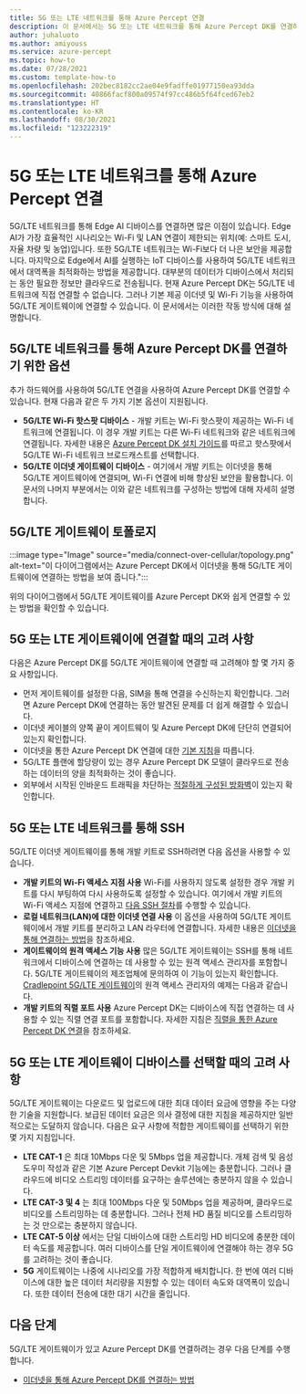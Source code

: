 ```yaml
---
title: 5G 또는 LTE 네트워크를 통해 Azure Percept 연결
description: 이 문서에서는 5G 또는 LTE 네트워크를 통해 Azure Percept DK를 연결하는 방법을 설명합니다.
author: juhaluoto
ms.author: amiyouss
ms.service: azure-percept
ms.topic: how-to
ms.date: 07/28/2021
ms.custom: template-how-to
ms.openlocfilehash: 202bec8182cc2ae04e9fadffe01977150ea93dda
ms.sourcegitcommit: 40866facf800a09574f97cc486b5f64fced67eb2
ms.translationtype: HT
ms.contentlocale: ko-KR
ms.lasthandoff: 08/30/2021
ms.locfileid: "123222319"
---
```

# <a name="connect-azure-percept-over-5g-or-lte-networks"></a>5G 또는 LTE 네트워크를 통해 Azure Percept 연결

5G/LTE 네트워크를 통해 Edge AI 디바이스를 연결하면 많은 이점이 있습니다. Edge AI가 가장 효율적인 시나리오는 Wi-Fi 및 LAN 연결이 제한되는 위치(예: 스마트 도시, 자율 차량 및 농업)입니다. 또한 5G/LTE 네트워크는 Wi-Fi보다 더 나은 보안을 제공합니다. 마지막으로 Edge에서 AI를 실행하는 IoT 디바이스를 사용하여 5G/LTE 네트워크에서 대역폭을 최적화하는 방법을 제공합니다. 대부분의 데이터가 디바이스에서 처리되는 동안 필요한 정보만 클라우드로 전송됩니다. 현재 Azure Percept DK는 5G/LTE 네트워크에 직접 연결할 수 없습니다. 그러나 기본 제공 이더넷 및 Wi-Fi 기능을 사용하여 5G/LTE 게이트웨이에 연결할 수 있습니다. 이 문서에서는 이러한 작동 방식에 대해 설명합니다.

## <a name="options-for-connecting-the-azure-percept-dk-over-5g-or-lte-networks"></a>5G/LTE 네트워크를 통해 Azure Percept DK를 연결하기 위한 옵션
추가 하드웨어를 사용하여 5G/LTE 연결을 사용하여 Azure Percept DK를 연결할 수 있습니다. 현재 다음과 같은 두 가지 기본 옵션이 지원됩니다.
- **5G/LTE Wi-Fi 핫스팟 디바이스** - 개발 키트는 Wi-Fi 핫스팟이 제공하는 Wi-Fi 네트워크에 연결됩니다. 이 경우 개발 키트는 다른 Wi-Fi 네트워크와 같은 네트워크에 연결됩니다. 자세한 내용은 [Azure Percept DK 설치 가이드](./quickstart-percept-dk-set-up.md)를 따르고 핫스팟에서 5G/LTE Wi-Fi 네트워크 브로드캐스트를 선택합니다.
- **5G/LTE 이더넷 게이트웨이 디바이스** - 여기에서 개발 키트는 이더넷을 통해 5G/LTE 게이트웨이에 연결되며, Wi-Fi 연결에 비해 향상된 보안을 활용합니다. 이 문서의 나머지 부분에서는 이와 같은 네트워크를 구성하는 방법에 대해 자세히 설명합니다.

## <a name="5glte-gateway-topology"></a>5G/LTE 게이트웨이 토폴로지
:::image type="Image" source="media/connect-over-cellular/topology.png" alt-text="이 다이어그램에서는 Azure Percept DK에서 이더넷을 통해 5G/LTE 게이트웨이에 연결하는 방법을 보여 줍니다.":::

위의 다이어그램에서 5G/LTE 게이트웨이를 Azure Percept DK와 쉽게 연결할 수 있는 방법을 확인할 수 있습니다.

## <a name="considerations-when-connecting-to-a-5g-or-lte-gateway"></a>5G 또는 LTE 게이트웨이에 연결할 때의 고려 사항
다음은 Azure Percept DK를 5G/LTE 게이트웨이에 연결할 때 고려해야 할 몇 가지 중요 사항입니다.
- 먼저 게이트웨이를 설정한 다음, SIM을 통해 연결을 수신하는지 확인합니다. 그러면 Azure Percept DK에 연결하는 동안 발견된 문제를 더 쉽게 해결할 수 있습니다.
- 이더넷 케이블의 양쪽 끝이 게이트웨이 및 Azure Percept DK에 단단히 연결되어 있는지 확인합니다.
- 이더넷을 통한 Azure Percept DK 연결에 대한 [기본 지침](./how-to-connect-over-ethernet.md)을 따릅니다.
- 5G/LTE 플랜에 할당량이 있는 경우 Azure Percept DK 모델이 클라우드로 전송하는 데이터의 양을 최적화하는 것이 좋습니다.
- 외부에서 시작된 인바운드 트래픽을 차단하는 [적절하게 구성된 방화벽](./concept-security-configuration.md)이 있는지 확인합니다.

## <a name="ssh-over-a-5g-or-lte-network"></a>5G 또는 LTE 네트워크를 통해 SSH
5G/LTE 이더넷 게이트웨이를 통해 개발 키트로 SSH하려면 다음 옵션을 사용할 수 있습니다.
- **개발 키트의 Wi-Fi 액세스 지점 사용** Wi-Fi를 사용하지 않도록 설정한 경우 개발 키트를 다시 부팅하여 다시 사용하도록 설정할 수 있습니다. 여기에서 개발 키트의 Wi-Fi 액세스 지점에 연결하고 [다음 SSH 절차](./how-to-ssh-into-percept-dk.md)를 수행할 수 있습니다.
- **로컬 네트워크(LAN)에 대한 이더넷 연결 사용** 이 옵션을 사용하여 5G/LTE 게이트웨이에서 개발 키트를 분리하고 LAN 라우터에 연결합니다. 자세한 내용은 [이더넷을 통해 연결하는 방법](./how-to-connect-over-ethernet.md)을 참조하세요. 
- **게이트웨이의 원격 액세스 기능 사용** 많은 5G/LTE 게이트웨이는 SSH를 통해 네트워크에서 디바이스에 연결하는 데 사용할 수 있는 원격 액세스 관리자를 포함합니다. 5G/LTE 게이트웨이의 제조업체에 문의하여 이 기능이 있는지 확인합니다. [Cradlepoint 5G/LTE 게이트웨이](https://customer.cradlepoint.com/s/article/NCM-Remote-Connect-LAN-Manager)의 원격 액세스 관리자의 예제는 다음과 같습니다.
- **개발 키트의 직렬 포트 사용** Azure Percept DK는 디바이스에 직접 연결하는 데 사용할 수 있는 직렬 연결 포트를 포함합니다. 자세한 지침은 [직렬을 통한 Azure Percept DK 연결](./how-to-connect-to-percept-dk-over-serial.md)을 참조하세요.

## <a name="considerations-when-selecting-a-5g-or-lte-gateway-device"></a>5G 또는 LTE 게이트웨이 디바이스를 선택할 때의 고려 사항
5G/LTE 게이트웨이는 다운로드 및 업로드에 대한 최대 데이터 요금에 영향을 주는 다양한 기술을 지원합니다. 보급된 데이터 요금은 의사 결정에 대한 지침을 제공하지만 일반적으로는 도달하지 않습니다. 다음은 요구 사항에 적합한 게이트웨이를 선택하기 위한 몇 가지 지침입니다.
 
- **LTE CAT-1** 은 최대 10Mbps 다운 및 5Mbps 업을 제공합니다. 개체 검색 및 음성 도우미 작성과 같은 기본 Azure Percept Devkit 기능에는 충분합니다. 그러나 클라우드에 비디오 스트리밍 데이터를 요구하는 솔루션에는 충분하지 않을 수 있습니다.
- **LTE CAT-3 및 4** 는 최대 100Mbps 다운 및 50Mbps 업을 제공하며, 클라우드로 비디오를 스트리밍하는 데 충분합니다. 그러나 전체 HD 품질 비디오를 스트리밍하는 것 만으로는 충분하지 않습니다.
- **LTE CAT-5 이상** 에서는 단일 디바이스에 대한 스트리밍 HD 비디오에 충분한 데이터 속도를 제공합니다. 여러 디바이스를 단일 게이트웨이에 연결해야 하는 경우 5G를 고려하는 것이 좋습니다.
- **5G** 게이트웨이는 나중에 시나리오를 가장 적합하게 배치합니다. 한 번에 여러 디바이스에 대한 높은 데이터 처리량을 지원할 수 있는 데이터 속도와 대역폭이 있습니다. 또한 데이터 전송에 대한 대기 시간을 줄입니다.


## <a name="next-steps"></a>다음 단계
5G/LTE 게이트웨이가 있고 Azure Percept DK를 연결하려는 경우 다음 단계를 수행합니다.
- [이더넷을 통해 Azure Percept DK를 연결하는 방법](./how-to-connect-over-ethernet.md)
